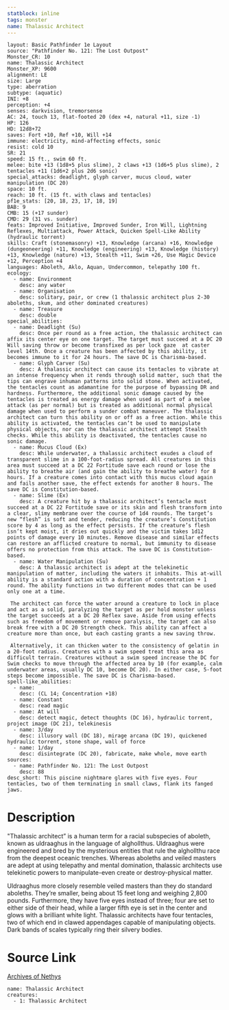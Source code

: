 ```yaml
---
statblock: inline
tags: monster
name: Thalassic Architect
---
```

```statblock
layout: Basic Pathfinder 1e Layout
source: "Pathfinder No. 121: The Lost Outpost"
Monster_CR: 10
name: Thalassic Architect
Monster_XP: 9600
alignment: LE
size: Large
type: aberration
subtype: (aquatic)
INI: +8
perception: +4
senses: darkvision, tremorsense
AC: 24, touch 13, flat-footed 20 (dex +4, natural +11, size -1)
HP: 126
HD: 12d8+72
saves: Fort +10, Ref +10, Will +14
immune: electricity, mind-affecting effects, sonic
resist: cold 10
SR: 21
speed: 15 ft., swim 60 ft.
melee: bite +13 (1d8+5 plus slime), 2 claws +13 (1d6+5 plus slime), 2 tentacles +11 (1d6+2 plus 2d6 sonic)
special_attacks: deadlight, glyph carver, mucus cloud, water manipulation (DC 20)
space: 10 ft.
reach: 10 ft. (15 ft. with claws and tentacles)
pf1e_stats: [20, 18, 23, 17, 18, 19]
BAB: 9
CMB: 15 (+17 sunder)
CMD: 29 (31 vs. sunder)
feats: Improved Initiative, Improved Sunder, Iron Will, Lightning Reflexes, Multiattack, Power Attack, Quicken Spell-Like Ability (hydraulic torrent)
skills: Craft (stonemasonry) +13, Knowledge (arcana) +16, Knowledge (dungeoneering) +11, Knowledge (engineering) +13, Knowledge (history) +13, Knowledge (nature) +13, Stealth +11, Swim +26, Use Magic Device +12, Perception +4
languages: Aboleth, Aklo, Aquan, Undercommon, telepathy 100 ft.
ecology:
  - name: Environment
    desc: any water
  - name: Organisation
    desc: solitary, pair, or crew (1 thalassic architect plus 2-30 aboleths, skum, and other dominated creatures)
  - name: Treasure
    desc: double
special_abilities:
  - name: Deadlight (Su)
    desc: Once per round as a free action, the thalassic architect can affix its center eye on one target. The target must succeed at a DC 20 Will saving throw or become transfixed as per lock gaze  at caster level 14th. Once a creature has been affected by this ability, it becomes immune to it for 24 hours. The save DC is Charisma-based.
  - name: Glyph Carver (Su)
    desc: A thalassic architect can cause its tentacles to vibrate at an intense frequency when it rends through solid matter, such that the tips can engrave inhuman patterns into solid stone. When activated, the tentacles count as adamantine for the purpose of bypassing DR and hardness. Furthermore, the additional sonic damage caused by the tentacles is treated as energy damage when used as part of a melee attack (as per normal) but is treated as additional normal physical damage when used to perform a sunder combat maneuver. The thalassic architect can turn this ability on or off as a free action. While this ability is activated, the tentacles can’t be used to manipulate physical objects, nor can the thalassic architect attempt Stealth checks. While this ability is deactivated, the tentacles cause no sonic damage.
  - name: Mucus Cloud (Ex)
    desc: While underwater, a thalassic architect exudes a cloud of transparent slime in a 100-foot-radius spread. All creatures in this area must succeed at a DC 22 Fortitude save each round or lose the ability to breathe air (and gain the ability to breathe water) for 8 hours. If a creature comes into contact with this mucus cloud again and fails another save, the effect extends for another 8 hours. The save DC is Constitution-based.
  - name: Slime (Ex)
    desc: A creature hit by a thalassic architect’s tentacle must succeed at a DC 22 Fortitude save or its skin and flesh transform into a clear, slimy membrane over the course of 1d4 rounds. The target’s new “flesh” is soft and tender, reducing the creature’s Constitution score by 4 as long as the effect persists. If the creature’s flesh isn’t kept moist, it dries out quickly and the victim takes 1d12 points of damage every 10 minutes. Remove disease and similar effects can restore an afflicted creature to normal, but immunity to disease offers no protection from this attack. The save DC is Constitution-based.
  - name: Water Manipulation (Su)
    desc: A thalassic architect is adept at the telekinetic manipulation of matter, including the waters it inhabits. This at-will ability is a standard action with a duration of concentration + 1 round. The ability functions in two different modes that can be used only one at a time.

 The architect can force the water around a creature to lock in place and act as a solid, paralyzing the target as per hold monster unless the target succeeds at a DC 20 Reflex save. Aside from using effects such as freedom of movement or remove paralysis, the target can also break free with a DC 20 Strength check. This ability can affect a creature more than once, but each casting grants a new saving throw.

 Alternatively, it can thicken water to the consistency of gelatin in a 20-foot radius. Creatures with a swim speed treat this area as difficult terrain. Creatures without a swim speed increase the DC for Swim checks to move through the affected area by 10 (for example, calm underwater areas, usually DC 10, become DC 20). In either case, 5-foot steps become impossible. The save DC is Charisma-based.
spell-like_abilities:
  - name:
    desc: (CL 14; Concentration +18)
  - name: Constant
    desc: read magic
  - name: At will
    desc: detect magic, detect thoughts (DC 16), hydraulic torrent, project image (DC 21), telekinesis
  - name: 3/day
    desc: illusory wall (DC 18), mirage arcana (DC 19), quickened hydraulic torrent, stone shape, wall of force
  - name: 1/day
    desc: disintegrate (DC 20), fabricate, make whole, move earth
sources:
  - name: Pathfinder No. 121: The Lost Outpost
    desc: 88
desc_short: This piscine nightmare glares with five eyes. Four tentacles, two of them terminating in small claws, flank its fanged jaws.
```
# Description
"Thalassic architect” is a human term for a racial subspecies of aboleth, known as uldraaghus in the language of alghollthus. Uldraaghus were engineered and bred by the mysterious entities that rule the alghollthu race from the deepest oceanic trenches. Whereas aboleths and veiled masters are adept at using telepathy and mental domination, thalassic architects use telekinetic powers to manipulate-even create or destroy-physical matter.

 Uldraaghus more closely resemble veiled masters than they do standard aboleths. They’re smaller, being about 15 feet long and weighing 2,800 pounds. Furthermore, they have five eyes instead of three; four are set to either side of their head, while a larger fifth eye is set in the center and glows with a brilliant white light. Thalassic architects have four tentacles, two of which end in clawed appendages capable of manipulating objects. Dark bands of scales typically ring their silvery bodies. 
# Source Link
[Archives of Nethys](https://aonprd.com/MonsterDisplay.aspx?ItemName=Thalassic%20Architect)
```encounter-table
name: Thalassic Architect
creatures:
  - 1: Thalassic Architect
```
